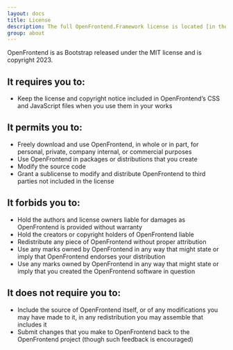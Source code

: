 ```yaml
---
layout: docs
title: License
description: The full OpenFrontend.Framework license is located [in the project repository]({{< param repo >}}/blob/main/LICENSE) for more information.
group: about
---
```


OpenFrontend is as Bootstrap released under the MIT license and is copyright 2023.

## It requires you to:

- Keep the license and copyright notice included in OpenFrontend’s CSS and JavaScript files when you use them in your works

## It permits you to:

- Freely download and use OpenFrontend, in whole or in part, for personal, private, company internal, or commercial purposes
- Use OpenFrontend in packages or distributions that you create
- Modify the source code
- Grant a sublicense to modify and distribute OpenFrontend to third parties not included in the license

## It forbids you to:

- Hold the authors and license owners liable for damages as OpenFrontend is provided without warranty
- Hold the creators or copyright holders of OpenFrontend liable
- Redistribute any piece of OpenFrontend without proper attribution
- Use any marks owned by OpenFrontend in any way that might state or imply that OpenFrontend endorses your distribution
- Use any marks owned by OpenFrontend in any way that might state or imply that you created the OpenFrontend software in question

## It does not require you to:

- Include the source of OpenFrontend itself, or of any modifications you may have made to it, in any redistribution you may assemble that includes it
- Submit changes that you make to OpenFrontend back to the OpenFrontend project (though such feedback is encouraged)
